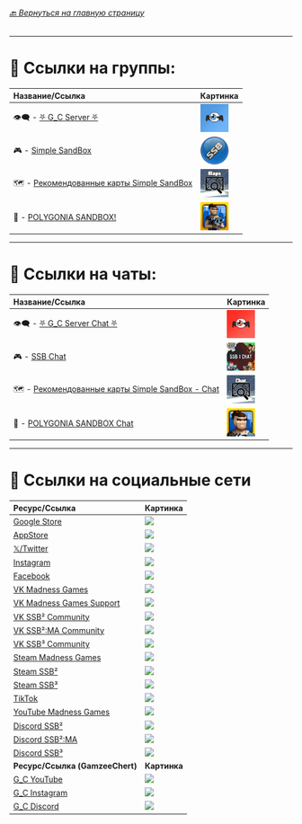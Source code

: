 ###### [ 🔙 Вернуться на главную страницу](./README.md)

- - - - -

# 📢 Ссылки на группы:

| Название/Ссылка | Картинка |
|:----------|:------------|
| 👁️‍🗨️ - [⛧ G_С Server ⛧](https://t.me/Gamzee_Chert) | <img src="https://github.com/GamzeeChert/gamzeechert.github.io/blob/main/_telegramrules/_tgicons/G_Cchannel.jpg" width="50" /> |
| 🎮 - [Simple SandBox](https://t.me/simple_sandbox) | <img src="https://github.com/GamzeeChert/gamzeechert.github.io/blob/main/_telegramrules/_tgicons/SSBchannel.png" width="50" /> |
| 🗺 - [Рекомендованные карты Simple SandBox](https://t.me/SimpleSandBoxRecommendedMaps) | <img src="https://github.com/GamzeeChert/gamzeechert.github.io/blob/main/_telegramrules/_tgicons/RMSSBchannel.jpg" width="50" /> |
| 👾 - [POLYGONIA SANDBOX!](https://t.me/polygonia_sandbox) | <img src="https://github.com/GamzeeChert/gamzeechert.github.io/blob/main/_telegramrules/_tgicons/PSBchannel.jpg" width="50" /> |

- - - - - 

# 💬 Ссылки на чаты:

| Название/Ссылка | Картинка |
|:----------|:------------|
| 👁️‍🗨️ - [⛧ G_C Server Chat ⛧](https://t.me/+WA4ubIKzWSsxOWRi) | <img src="https://github.com/GamzeeChert/gamzeechert.github.io/blob/main/_telegramrules/_tgicons/G_Cchat.jpg" width="50" /> |
| 🎮 - [SSB Chat](https://t.me/SimpleSandBox2Chat) | <img src="https://github.com/GamzeeChert/gamzeechert.github.io/blob/main/_telegramrules/_tgicons/SSBchat.jpg" width="50" /> |
| 🗺 - [Рекомендованные карты Simple SandBox - Chat](https://t.me/SimpleSandBoxRecommendedMapsChat) | <img src="https://github.com/GamzeeChert/gamzeechert.github.io/blob/main/_telegramrules/_tgicons/RMSSBchat.jpg" width="50" /> |
| 👾 - [POLYGONIA SANDBOX Chat](https://t.me/polygonia_sandbox_chat) | <img src="https://github.com/GamzeeChert/gamzeechert.github.io/blob/main/_telegramrules/_tgicons/PSBchat.jpg" width="50" /> |

- - - - -

# 🔗 Ссылки на социальные сети

| Ресурс/Ссылка | Картинка |
|:--------------|:---------|
| [Google Store](https://play.google.com/store/apps/dev?id=7129867871289421717) | <img src="picture.png" width="50" /> |
| [AppStore](https://apps.apple.com/ru/developer/ihor-pidhainyi/id1529595470) | <img src="picture.png" width="50" /> |
| [𝕏/Twitter](https://x.com/MadnessGames016?s=09) | <img src="picture.png" width="50" />
| [Instagram](https://www.instagram.com/madness_games_dev/) | <img src="picture.png" width="50" /> |
| [Facebook](https://www.facebook.com/MadnessGamesOfficial/) | <img src="picture.png" width="50" /> |
| [VK Madness Games](https://vk.com/madnessgamesofficial) | <img src="picture.png" width="50" /> |
| [VK Madness Games Support](https://vk.com/testers_ssb2 ) | <img src="picture.png" width="50" /> | 
| [VK SSB² Community](https://vk.com/ssb2community) | <img src="picture.png" width="50" /> |
| [VK SSB²:MA Community](https://vk.com/ssb2macommunity) | <img src="picture.png" width="50" /> |
| [VK SSB³ Community](https://vk.com/simplesandbox3) | <img src="picture.png" width="50" /> |
| [Steam Madness Games](https://steamcommunity.com/groups/MadnessGamesGang) | <img src="picture.png" width="50" /> |
| [Steam SSB²](https://steamcommunity.com/groups/SimpleSandBox2) | <img src="picture.png" width="50" /> |
| [Steam SSB³](https://steamcommunity.com/groups/SimpleSandBox3) | <img src="picture.png" width="50" /> |
| [TikTok](https://tiktok.com/@madnessgamesofficial) | <img src="picture.png" width="50" /> |
| [YouTube Madness Games](https://www.youtube.com/@MadnessGamesOfficial) | <img src="picture.png" width="50" /> |
| [Discord SSB²](https://discord.gg/simple-sandbox-official-server-570256469203877898) | <img src="picture.png" width="50" /> |
| [Discord SSB²:MA](https://discord.gg/simple-sandbox-2-middle-ages-906196036807188490) | <img src="picture.png" width="50" /> |
| [Discord SSB³](https://discord.gg/simple-sandbox-3-992814941256044584) | <img src="picture.png" width="50" /> |
| **Ресурс/Ссылка (GamzeeChert)** | **Картинка** |
| [G_C YouTube](https://www.youtube.com/@GamzeeChertanovskiy/) | <img src="picture.png" width="50" /> |
| [G_C Instagram](https://www.instagram.com/gamzeechertanovskiy/) | <img src="picture.png" width="50" /> |
| [G_C Discord](https://discord.gg/gamzee-s-server-637368353937293332) | <img src="picture.png" width="50" /> |
